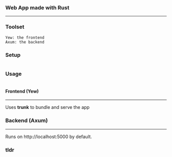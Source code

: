 ### Web App made with Rust
---

### Toolset
```
Yew: the frontend
Axum: the backend
```

### Setup
```
```

### Usage
```
```

#### Frontend (Yew)
---
Uses **trunk** to bundle and serve the app

### Backend (Axum)
---
Runs on http://localhost:5000 by default. 

### tldr
